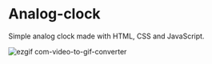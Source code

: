# Analog-clock

Simple analog clock made with HTML, CSS and JavaScript.

![ezgif com-video-to-gif-converter](https://github.com/s3nsh1-dev/VanillaWebProjects/assets/67783583/965a135b-102a-47ce-beb1-db31376aa559)
